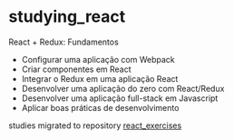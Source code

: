 # studying_react
React + Redux: Fundamentos 

- Configurar uma aplicação com Webpack
- Criar componentes em React
- Integrar o Redux em uma aplicação React
- Desenvolver uma aplicação do zero com React/Redux
- Desenvolver uma aplicação full-stack em Javascript
- Aplicar boas práticas de desenvolvimento


studies migrated to repository <a href="https://github.com/thaiscristine/react_exercises">react_exercises</a>
